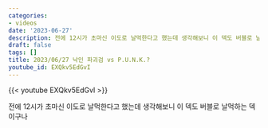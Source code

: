 ```yaml
---
categories:
- videos
date: '2023-06-27'
description: 전에 12시가 초마신 이도로 날먹한다고 했는데 생각해보니 이 덱도 버블로 날먹하는 덱이구나
draft: false
tags: []
title: 2023/06/27 낙인 파괴검 vs P.U.N.K.?
youtube_id: EXQkv5EdGvI
---
```



{{< youtube EXQkv5EdGvI >}}

전에 12시가 초마신 이도로 날먹한다고 했는데 생각해보니 이 덱도 버블로 날먹하는 덱이구나
